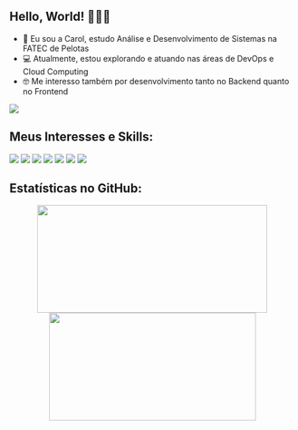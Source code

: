 ## Hello, World! 👩🏻‍💻

- 👋 Eu sou a Carol, estudo Análise e Desenvolvimento de Sistemas na FATEC de Pelotas
- 💻 Atualmente, estou explorando e atuando nas áreas de DevOps e Cloud Computing
- 🤓 Me interesso também por desenvolvimento tanto no Backend quanto no Frontend

<a href="[https://www.linkedin.com/in/carolina-s-freitas/]" target="_blank"><img src="https://img.shields.io/badge/-linkedin-0A66C2?logo=linkedin&logoColor=white&style=for-the-badge" target="_blank"></a>

## Meus Interesses e Skills:

![](https://img.shields.io/badge/-aws-222E3E?logo=amazonaws&style=for-the-badge&logoColor=white)
![](https://img.shields.io/badge/-linux-222222?logo=linux&style=for-the-badge&logoColor=white)
![](https://img.shields.io/badge/-docker-0698FF?logo=docker&style=for-the-badge&logoColor=white)
![](https://img.shields.io/badge/-kubernetes-3E6DE6?logo=kubernetes&style=for-the-badge&logoColor=white)
![](https://img.shields.io/badge/-azure-0188D7?logo=microsoftazure&style=for-the-badge&logoColor=white)
![](https://img.shields.io/badge/-azuredevops-0F6AD0?logo=azuredevops&style=for-the-badge&logoColor=white)
![](https://img.shields.io/badge/-git-F54D37?logo=git&style=for-the-badge&logoColor=white)



## Estatísticas no GitHub: 

<div align="center">
<img width="406px" height="190px" src="https://github-readme-stats.vercel.app/api?username=CarolinaSFreitas&show_icons=true&theme=dark">
<img width="365px" height="190px" src="https://github-readme-stats.vercel.app/api/top-langs/?username=CarolinaSFreitas&hide_progress=true&theme=dark">
</div>


